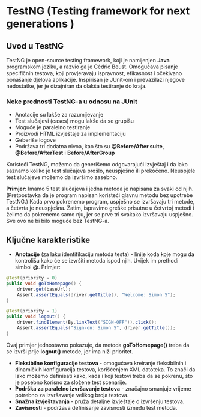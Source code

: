 # TestNG (Testing framework for next generations )

## Uvod u TestNG

TestNG je open-source testing framework, koji je namijenjen **Java** programskom jeziku, a razvio ga je Cédric Beust. Omogućava pisanje specifičnih testova, koji provjeravaju ispravnost, efikasnost i očekivano ponašanje djelova aplikacije. Inspirisan je JUnit-om i prevazilazi njegove nedostatke, jer je dizajniran da olakša testiranje do kraja.

### Neke prednosti TestNG-a u odnosu na JUnit

- Anotacije su lakše za razumijevanje
- Test slučajevi (cases) mogu lakše da se grupišu
- Moguće je paralelno testiranje
- Proizvodi HTML izvještaje za implementaciju
- Geberiše logove
- Podržava tri dodatna nivoa, kao što su **@Before/After suite**, **@Before/AfterTest** i **Before/AfterGroup**

Koristeći TestNG, možemo da generišemo odgovarajući izvještaj i da lako saznamo koliko je test slučajeva prošlo, neuspješno ili prekočeno. Neuspjele test slučajeve možemo da izvršimo zasebno.

**Primjer:** Imamo 5 test slučajeva i jedna metoda je napisana za svaki od njih. (Pretpostavka da je program napisan koristeći glavnu metodu bez upotrebe TestNG.) Kada prvo pokrenemo program, uspješno se izvršavaju tri metode, a četvrta je neuspješna. Zatim, ispravimo greške prisutne u četvrtoj metodi i želimo da pokrenemo samo nju, jer se prve tri svakako izvršavaju uspješno. Sve ovo ne bi bilo moguće bez TestNG-a.

## Ključne karakteristike

- **Anotacije** (za laku identifikaciju metoda testa) - linije koda koje mogu da kontrolišu kako će se izvršiti metoda ispod njih. Uvijek im prethodi simbol **@**. Primjer:

```java
@Test(priority = 0)
public void goToHomepage() {
    driver.get(baseUrl);
    Assert.assertEquals(driver.getTitle(), "Welcome: Simon S");
}

@Test(priority = 1)
public void logout() {
    driver.findElement(By.linkText("SIGN-OFF")).click();
    Assert.assertEquals("Sign-on: Simon S", driver.getTitle());
}
```

Ovaj primjer jednostavno pokazuje, da metoda **goToHomepage()** treba da se izvrši prije **logout()** metode, jer ima niži prioritet.

- **Fleksibilne konfiguracije testova** - omogućava kreiranje fleksibilnih i dinamičkih konfiguracija testova, korišćenjem XML datoteka. To znači da lako možemo definisati kako, kada i koji testovi treba da se pokrenu, što je posebno korisno za složene test scenarije.
- **Podrška za paralelno izvršavanje testova** - značajno smanjuje vrijeme potrebno za izvršavanje velikog broja testova.
- **Snažna izvještavanja** - pruža detaljne izvještaje o izvršenju testova.
- **Zavisnosti** - podržava definisanje zavisnosti između test metoda.